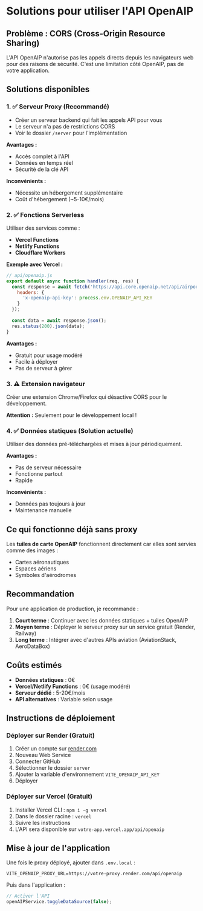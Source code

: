 # Solutions pour utiliser l'API OpenAIP

## Problème : CORS (Cross-Origin Resource Sharing)

L'API OpenAIP n'autorise pas les appels directs depuis les navigateurs web pour des raisons de sécurité. C'est une limitation côté OpenAIP, pas de votre application.

## Solutions disponibles

### 1. ✅ Serveur Proxy (Recommandé)
- Créer un serveur backend qui fait les appels API pour vous
- Le serveur n'a pas de restrictions CORS
- Voir le dossier `/server` pour l'implémentation

**Avantages :**
- Accès complet à l'API
- Données en temps réel
- Sécurité de la clé API

**Inconvénients :**
- Nécessite un hébergement supplémentaire
- Coût d'hébergement (~5-10€/mois)

### 2. ✅ Fonctions Serverless
Utiliser des services comme :
- **Vercel Functions**
- **Netlify Functions**
- **Cloudflare Workers**

**Exemple avec Vercel :**
```javascript
// api/openaip.js
export default async function handler(req, res) {
  const response = await fetch('https://api.core.openaip.net/api/airports', {
    headers: {
      'x-openaip-api-key': process.env.OPENAIP_API_KEY
    }
  });
  
  const data = await response.json();
  res.status(200).json(data);
}
```

**Avantages :**
- Gratuit pour usage modéré
- Facile à déployer
- Pas de serveur à gérer

### 3. ⚠️ Extension navigateur
Créer une extension Chrome/Firefox qui désactive CORS pour le développement.

**Attention :** Seulement pour le développement local !

### 4. ✅ Données statiques (Solution actuelle)
Utiliser des données pré-téléchargées et mises à jour périodiquement.

**Avantages :**
- Pas de serveur nécessaire
- Fonctionne partout
- Rapide

**Inconvénients :**
- Données pas toujours à jour
- Maintenance manuelle

## Ce qui fonctionne déjà sans proxy

Les **tuiles de carte OpenAIP** fonctionnent directement car elles sont servies comme des images :
- Cartes aéronautiques
- Espaces aériens
- Symboles d'aérodromes

## Recommandation

Pour une application de production, je recommande :

1. **Court terme** : Continuer avec les données statiques + tuiles OpenAIP
2. **Moyen terme** : Déployer le serveur proxy sur un service gratuit (Render, Railway)
3. **Long terme** : Intégrer avec d'autres APIs aviation (AviationStack, AeroDataBox)

## Coûts estimés

- **Données statiques** : 0€
- **Vercel/Netlify Functions** : 0€ (usage modéré)
- **Serveur dédié** : 5-20€/mois
- **API alternatives** : Variable selon usage

## Instructions de déploiement

### Déployer sur Render (Gratuit)

1. Créer un compte sur [render.com](https://render.com)
2. Nouveau Web Service
3. Connecter GitHub
4. Sélectionner le dossier `server`
5. Ajouter la variable d'environnement `VITE_OPENAIP_API_KEY`
6. Déployer

### Déployer sur Vercel (Gratuit)

1. Installer Vercel CLI : `npm i -g vercel`
2. Dans le dossier racine : `vercel`
3. Suivre les instructions
4. L'API sera disponible sur `votre-app.vercel.app/api/openaip`

## Mise à jour de l'application

Une fois le proxy déployé, ajouter dans `.env.local` :
```
VITE_OPENAIP_PROXY_URL=https://votre-proxy.render.com/api/openaip
```

Puis dans l'application :
```javascript
// Activer l'API
openAIPService.toggleDataSource(false);
```